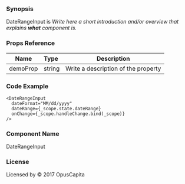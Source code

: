 ### Synopsis

DateRangeInput is 
*Write here a short introduction and/or overview that explains **what** component is.*

### Props Reference

| Name                           | Type                    | Description                                                 |
| ------------------------------ | :---------------------- | ----------------------------------------------------------- |
| demoProp                       | string                  | Write a description of the property                         |

### Code Example

```
<DateRangeInput 
  dateFormat="MM/dd/yyyy"
  dateRange={_scope.state.dateRange}
  onChange={_scope.handleChange.bind(_scope)}
/>
```

### Component Name

DateRangeInput

### License

Licensed by © 2017 OpusCapita

